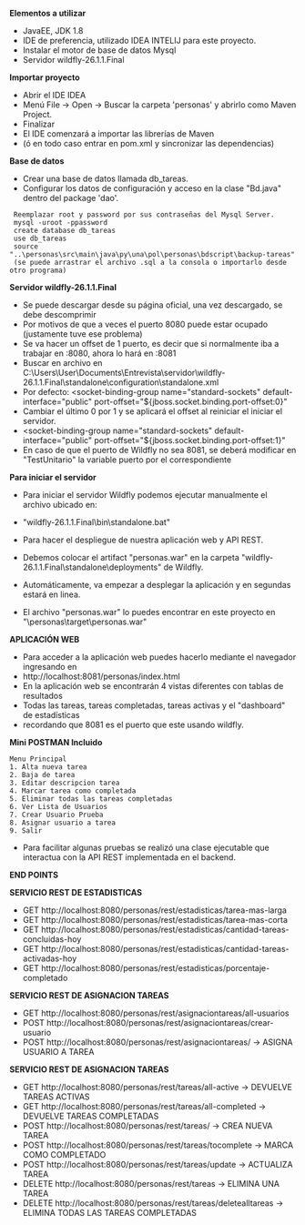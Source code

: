 **Elementos a utilizar**
* JavaEE, JDK 1.8 
* IDE de preferencia, utilizado IDEA INTELIJ para este proyecto. 
* Instalar el motor de base de datos Mysql
* Servidor wildfly-26.1.1.Final

**Importar proyecto**
 * Abrir el IDE IDEA
 * Menú File -> Open -> Buscar la carpeta 'personas' y abrirlo como Maven Project.
 * Finalizar
 * El IDE comenzará a importar las librerías de Maven 
 * (ó en todo caso entrar en pom.xml y sincronizar las dependencias)
 
**Base de datos**
 * Crear una base de datos llamada db_tareas.
 * Configurar los datos de configuración y acceso en la clase "Bd.java" dentro del package 'dao'.


``` 
 Reemplazar root y password por sus contraseñas del Mysql Server.
 mysql -uroot -ppassword
 create database db_tareas
 use db_tareas
 source "..\personas\src\main\java\py\una\pol\personas\bdscript\backup-tareas" 
 (se puede arrastrar el archivo .sql a la consola o importarlo desde otro programa)
```


**Servidor wildfly-26.1.1.Final**
* Se puede descargar desde su página oficial, una vez descargado, se debe descomprimir
* Por motivos de que a veces el puerto 8080 puede estar ocupado (justamente tuve ese problema)
* Se va hacer un offset de 1 puerto, es decir que si normalmente iba a trabajar en :8080, ahora lo hará en :8081
* Buscar en archivo en C:\Users\User\Documents\Entrevista\servidor\wildfly-26.1.1.Final\standalone\configuration\standalone.xml
* Por defecto: <socket-binding-group name="standard-sockets" default-interface="public" port-offset="${jboss.socket.binding.port-offset:0}"
* Cambiar el último 0 por 1 y se aplicará el offset al reiniciar el iniciar el servidor.
* <socket-binding-group name="standard-sockets" default-interface="public" port-offset="${jboss.socket.binding.port-offset:1}"
* En caso de que el puerto de Wildfly no sea 8081, se deberá modificar en "TestUnitario" la variable puerto por el correspondiente

**Para iniciar el servidor**
* Para iniciar el servidor Wildfly podemos ejecutar manualmente el archivo ubicado en: 
* "wildfly-26.1.1.Final\bin\standalone.bat"


* Para hacer el despliegue de nuestra aplicación web y API REST. 
* Debemos colocar el artifact "personas.war" en la carpeta "wildfly-26.1.1.Final\standalone\deployments" de Wildfly.
* Automáticamente, va empezar a desplegar la aplicación y en segundas estará en linea.
* El archivo "personas.war" lo puedes encontrar en este proyecto en "\personas\target\personas.war"


**APLICACIÓN WEB** 
* Para acceder a la aplicación web puedes hacerlo mediante el navegador ingresando en
* http://localhost:8081/personas/index.html
* En la aplicación web se encontrarán 4 vistas diferentes con tablas de resultados
* Todas las tareas, tareas completadas, tareas activas y el "dashboard" de estadísticas
* recordando que 8081 es el puerto que este usando wildfly.

**Mini POSTMAN Incluido**
```
Menu Principal
1. Alta nueva tarea
2. Baja de tarea
3. Editar descripcion tarea
4. Marcar tarea como completada
5. Eliminar todas las tareas completadas
6. Ver Lista de Usuarios
7. Crear Usuario Prueba
8. Asignar usuario a tarea
9. Salir
```

* Para facilitar algunas pruebas se realizó una clase ejecutable que interactua con la API REST implementada en el backend.


**END POINTS**


**SERVICIO REST DE ESTADISTICAS**
 * GET http://localhost:8080/personas/rest/estadisticas/tarea-mas-larga
 * GET http://localhost:8080/personas/rest/estadisticas/tarea-mas-corta
 * GET http://localhost:8080/personas/rest/estadisticas/cantidad-tareas-concluidas-hoy
 * GET http://localhost:8080/personas/rest/estadisticas/cantidad-tareas-activadas-hoy
 * GET http://localhost:8080/personas/rest/estadisticas/porcentaje-completado

**SERVICIO REST DE ASIGNACION TAREAS**
* GET http://localhost:8080/personas/rest/asignaciontareas/all-usuarios
* POST http://localhost:8080/personas/rest/asignaciontareas/crear-usuario
* POST http://localhost:8080/personas/rest/asignaciontareas/ -> ASIGNA USUARIO A TAREA


**SERVICIO REST DE ASIGNACION TAREAS**
* GET http://localhost:8080/personas/rest/tareas/all-active -> DEVUELVE TAREAS ACTIVAS
* GET http://localhost:8080/personas/rest/tareas/all-completed -> DEVUELVE TAREAS COMPLETADAS 
* POST http://localhost:8080/personas/rest/tareas/ -> CREA NUEVA TAREA
* POST http://localhost:8080/personas/rest/tareas/tocomplete -> MARCA COMO COMPLETADO
* POST http://localhost:8080/personas/rest/tareas/update -> ACTUALIZA TAREA
* DELETE http://localhost:8080/personas/rest/tareas -> ELIMINA UNA TAREA
* DELETE http://localhost:8080/personas/rest/tareas/deletealltareas -> ELIMINA TODAS LAS TAREAS COMPLETADAS


	 